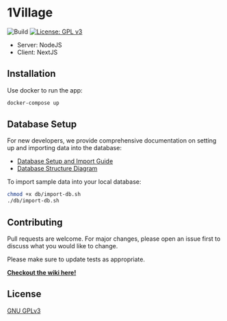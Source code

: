 # 1Village

![Build](https://github.com/parlemonde/1village/workflows/Build/badge.svg) [![License: GPL v3](https://img.shields.io/badge/License-GPLv3-blue.svg)](https://www.gnu.org/licenses/gpl-3.0)

- Server: NodeJS
- Client: NextJS

## Installation

Use docker to run the app:

```bash
docker-compose up
```

## Database Setup

For new developers, we provide comprehensive documentation on setting up and importing data into the database:

- [Database Setup and Import Guide](./db/README.md)
- [Database Structure Diagram](./db/database-diagram.md)

To import sample data into your local database:

```bash
chmod +x db/import-db.sh
./db/import-db.sh
```

## Contributing

Pull requests are welcome. For major changes, please open an issue first to discuss what you would like to change.

Please make sure to update tests as appropriate.

**[Checkout the wiki here!](https://github.com/parlemonde/1village/wiki)**

## License

[GNU GPLv3](https://choosealicense.com/licenses/gpl-3.0/)
